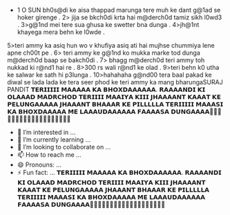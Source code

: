 - 1 O SUN bh0s@di ke aisa thappad marunga tere muh ke dant g@1ad se hoker girenge
.
2> jija se bkch0di krta hai m@derch0d tamiz sikh l0wd3
.
3>g@1nd mei tere sua ghusa ke swetter bna dunga
.
4>jh@1nt khayega mera behn ke l0wde
.

5>teri ammy ka asiq hun wo v khufiya asiq ati hai mujhse chummiya lene apne ch00t pe
.
6> teri ammy ke g@1nd ko mukka marke tod dunga m@derch0d baap se bakch0di
.
7> bhagg m@derch0d teri ammy toh nukkad ki r@nd1 hai re
.
8>300 rs wali r@nd1 ke olad
.
9>teri behn k0 utha ke salwar ke sath hi p3lunga
.
10>hahahaha g@nd00 tera baal pakad ke diwal se lada lada ke tera seer phod ke teri ammy ka mang bharungaSURAJ PANDIT 𝗧𝗘𝗥𝗜𝗜𝗜𝗜𝗜 𝗠𝗔𝗔𝗔𝗔𝗔 𝗞𝗔 𝗕𝗛𝗢𝗫𝗗𝗔𝗔𝗔𝗔𝗔𝗔. 𝗥𝗔𝗔𝗔𝗔𝗡𝗗𝗜 𝗞𝗜 𝗢𝗟𝗔𝗔𝗔𝗗  𝗠𝗔𝗗𝗥𝗖𝗛𝗢𝗗  𝗧𝗘𝗥𝗜𝗜𝗜𝗜 𝗠𝗔𝗔𝗜𝗬𝗔 𝗞𝗜𝗜𝗜 𝗝𝗛𝗔𝗔𝗔𝗔𝗡𝗧 𝗞𝗔𝗔𝗔𝗧 𝗞𝗘 𝗣𝗘𝗟𝗨𝗡𝗚𝗔𝗔𝗔𝗔𝗔 𝗝𝗛𝗔𝗔𝗔𝗡𝗧  𝗕𝗛𝗔𝗔𝗔𝗥 𝗞𝗘 𝗣𝗜𝗟𝗟𝗟𝗟𝗟𝗔 𝗧𝗘𝗥𝗜𝗜𝗜𝗜𝗜 𝗠𝗔𝗔𝗔𝗦𝗜 𝗞𝗔 𝗕𝗛𝗢𝗫𝗗𝗔𝗔𝗔𝗔𝗔 𝗠𝗘 𝗟𝗔𝗔𝗔𝗨𝗗𝗔𝗔𝗔𝗔𝗔𝗔 𝗙𝗔𝗔𝗔𝗔𝗦𝗔   𝗗𝗨𝗡𝗚𝗔𝗔𝗔𝗔🤣🤣🤣🤣🤣😂🤣😂🤣🤣😂🤣😂🤣😂🤣😂🤣😂
- 👀 I’m interested in ...
- 🌱 I’m currently learning ...
- 💞️ I’m looking to collaborate on ...
- 📫 How to reach me ...
- 😄 Pronouns: ...
- ⚡ Fun fact: ...
  𝗧𝗘𝗥𝗜𝗜𝗜𝗜𝗜 𝗠𝗔𝗔𝗔𝗔𝗔 𝗞𝗔 𝗕𝗛𝗢𝗫𝗗𝗔𝗔𝗔𝗔𝗔𝗔. 𝗥𝗔𝗔𝗔𝗔𝗡𝗗𝗜 𝗞𝗜 𝗢𝗟𝗔𝗔𝗔𝗗  𝗠𝗔𝗗𝗥𝗖𝗛𝗢𝗗  𝗧𝗘𝗥𝗜𝗜𝗜𝗜 𝗠𝗔𝗔𝗜𝗬𝗔 𝗞𝗜𝗜𝗜 𝗝𝗛𝗔𝗔𝗔𝗔𝗡𝗧 𝗞𝗔𝗔𝗔𝗧 𝗞𝗘 𝗣𝗘𝗟𝗨𝗡𝗚𝗔𝗔𝗔𝗔𝗔 𝗝𝗛𝗔𝗔𝗔𝗡𝗧  𝗕𝗛𝗔𝗔𝗔𝗥 𝗞𝗘 𝗣𝗜𝗟𝗟𝗟𝗟𝗟𝗔 𝗧𝗘𝗥𝗜𝗜𝗜𝗜𝗜 𝗠𝗔𝗔𝗔𝗦𝗜 𝗞𝗔 𝗕𝗛𝗢𝗫𝗗𝗔𝗔𝗔𝗔𝗔 𝗠𝗘 𝗟𝗔𝗔𝗔𝗨𝗗𝗔𝗔𝗔𝗔𝗔𝗔 𝗙𝗔𝗔𝗔𝗔𝗦𝗔   𝗗𝗨𝗡𝗚𝗔𝗔𝗔𝗔🤣🤣🤣🤣🤣😂🤣😂🤣🤣😂🤣😂🤣😂🤣😂🤣😂

<!---
MrDevSinghania/MrDevSinghania is a ✨ special ✨ repository because its `README.md` (this file) appears on your GitHub profile.
You can click the Preview link to take a look at your changes.
--->
